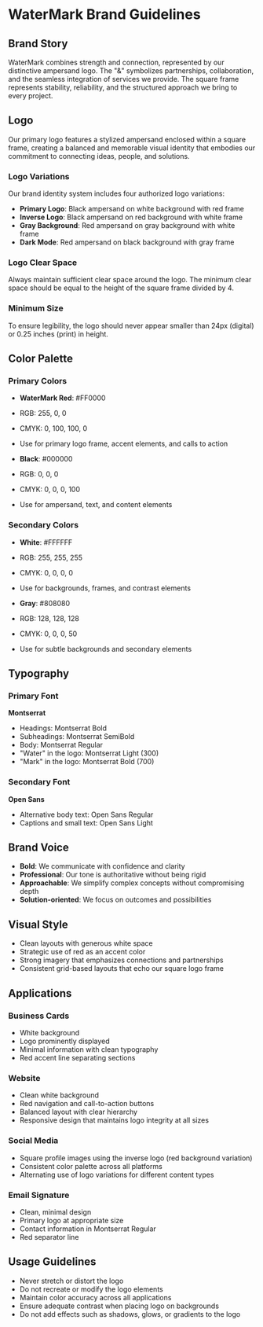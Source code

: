 
# WaterMark Brand Guidelines

## Brand Story
WaterMark combines strength and connection, represented by our distinctive ampersand logo. The "&" symbolizes partnerships, collaboration, and the seamless integration of services we provide. The square frame represents stability, reliability, and the structured approach we bring to every project.

## Logo
Our primary logo features a stylized ampersand enclosed within a square frame, creating a balanced and memorable visual identity that embodies our commitment to connecting ideas, people, and solutions.

### Logo Variations
Our brand identity system includes four authorized logo variations:
- **Primary Logo**: Black ampersand on white background with red frame
- **Inverse Logo**: Black ampersand on red background with white frame
- **Gray Background**: Red ampersand on gray background with white frame
- **Dark Mode**: Red ampersand on black background with gray frame

### Logo Clear Space
Always maintain sufficient clear space around the logo. The minimum clear space should be equal to the height of the square frame divided by 4.

### Minimum Size
To ensure legibility, the logo should never appear smaller than 24px (digital) or 0.25 inches (print) in height.

## Color Palette

### Primary Colors
- **WaterMark Red**: #FF0000
- RGB: 255, 0, 0
- CMYK: 0, 100, 100, 0
- Use for primary logo frame, accent elements, and calls to action

- **Black**: #000000
- RGB: 0, 0, 0
- CMYK: 0, 0, 0, 100
- Use for ampersand, text, and content elements

### Secondary Colors
- **White**: #FFFFFF
- RGB: 255, 255, 255
- CMYK: 0, 0, 0, 0
- Use for backgrounds, frames, and contrast elements

- **Gray**: #808080
- RGB: 128, 128, 128
- CMYK: 0, 0, 0, 50
- Use for subtle backgrounds and secondary elements

## Typography

### Primary Font
**Montserrat**
- Headings: Montserrat Bold
- Subheadings: Montserrat SemiBold
- Body: Montserrat Regular
- "Water" in the logo: Montserrat Light (300)
- "Mark" in the logo: Montserrat Bold (700)

### Secondary Font
**Open Sans**
- Alternative body text: Open Sans Regular
- Captions and small text: Open Sans Light

## Brand Voice
- **Bold**: We communicate with confidence and clarity
- **Professional**: Our tone is authoritative without being rigid
- **Approachable**: We simplify complex concepts without compromising depth
- **Solution-oriented**: We focus on outcomes and possibilities

## Visual Style
- Clean layouts with generous white space
- Strategic use of red as an accent color
- Strong imagery that emphasizes connections and partnerships
- Consistent grid-based layouts that echo our square logo frame

## Applications

### Business Cards
- White background
- Logo prominently displayed
- Minimal information with clean typography
- Red accent line separating sections

### Website
- Clean white background
- Red navigation and call-to-action buttons
- Balanced layout with clear hierarchy
- Responsive design that maintains logo integrity at all sizes

### Social Media
- Square profile images using the inverse logo (red background variation)
- Consistent color palette across all platforms
- Alternating use of logo variations for different content types

### Email Signature
- Clean, minimal design
- Primary logo at appropriate size
- Contact information in Montserrat Regular
- Red separator line

## Usage Guidelines
- Never stretch or distort the logo
- Do not recreate or modify the logo elements
- Maintain color accuracy across all applications
- Ensure adequate contrast when placing logo on backgrounds
- Do not add effects such as shadows, glows, or gradients to the logo
